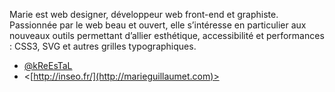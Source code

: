 Marie est web designer, développeur web front-end et graphiste. Passionnée par le web beau et ouvert, elle s’intéresse en particulier aux nouveaux outils permettant d’allier esthétique, accessibilité et performances : CSS3, SVG et autres grilles typographiques.

- [@kReEsTaL](https://twitter.com/kReEsTaL)
- <[http://inseo.fr/](http://marieguillaumet.com)>

